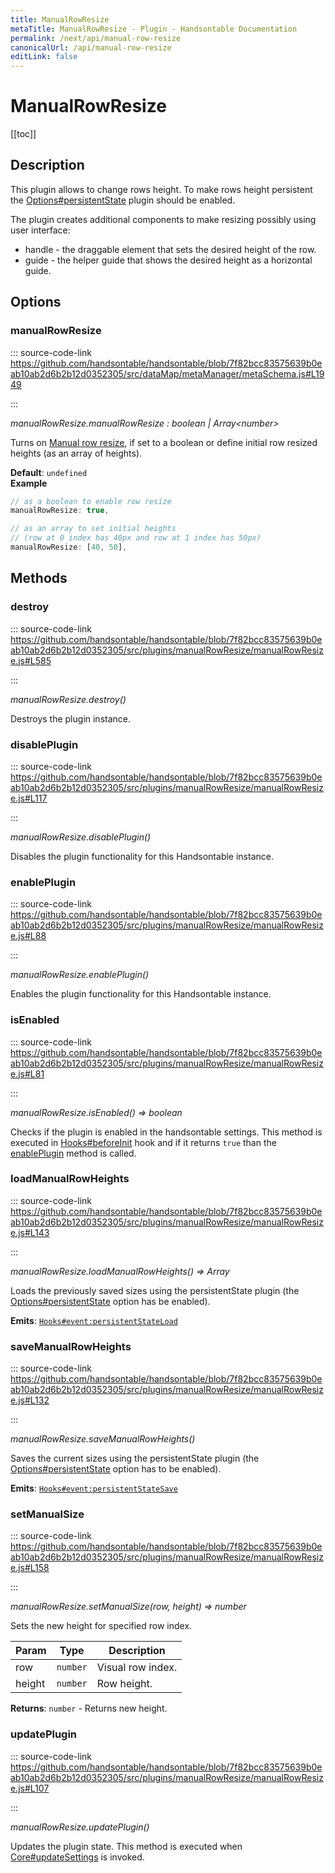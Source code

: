 ```yaml
---
title: ManualRowResize
metaTitle: ManualRowResize - Plugin - Handsontable Documentation
permalink: /next/api/manual-row-resize
canonicalUrl: /api/manual-row-resize
editLink: false
---
```


# ManualRowResize

[[toc]]

## Description

This plugin allows to change rows height. To make rows height persistent the [Options#persistentState](@/api/metaSchema.md#persistentstate)
plugin should be enabled.

The plugin creates additional components to make resizing possibly using user interface:
- handle - the draggable element that sets the desired height of the row.
- guide - the helper guide that shows the desired height as a horizontal guide.


## Options

### manualRowResize
  
::: source-code-link https://github.com/handsontable/handsontable/blob/7f82bcc83575639b0eab10ab2d6b2b12d0352305/src/dataMap/metaManager/metaSchema.js#L1949

:::

_manualRowResize.manualRowResize : boolean | Array&lt;number&gt;_

Turns on [Manual row resize](@/guides/columns/column-width.md#columnstretching), if set to a boolean or define initial row resized heights (as an array of heights).

**Default**: <code>undefined</code>  
**Example**  
```js
// as a boolean to enable row resize
manualRowResize: true,

// as an array to set initial heights
// (row at 0 index has 40px and row at 1 index has 50px)
manualRowResize: [40, 50],
```

## Methods

### destroy
  
::: source-code-link https://github.com/handsontable/handsontable/blob/7f82bcc83575639b0eab10ab2d6b2b12d0352305/src/plugins/manualRowResize/manualRowResize.js#L585

:::

_manualRowResize.destroy()_

Destroys the plugin instance.



### disablePlugin
  
::: source-code-link https://github.com/handsontable/handsontable/blob/7f82bcc83575639b0eab10ab2d6b2b12d0352305/src/plugins/manualRowResize/manualRowResize.js#L117

:::

_manualRowResize.disablePlugin()_

Disables the plugin functionality for this Handsontable instance.



### enablePlugin
  
::: source-code-link https://github.com/handsontable/handsontable/blob/7f82bcc83575639b0eab10ab2d6b2b12d0352305/src/plugins/manualRowResize/manualRowResize.js#L88

:::

_manualRowResize.enablePlugin()_

Enables the plugin functionality for this Handsontable instance.



### isEnabled
  
::: source-code-link https://github.com/handsontable/handsontable/blob/7f82bcc83575639b0eab10ab2d6b2b12d0352305/src/plugins/manualRowResize/manualRowResize.js#L81

:::

_manualRowResize.isEnabled() ⇒ boolean_

Checks if the plugin is enabled in the handsontable settings. This method is executed in [Hooks#beforeInit](@/api/pluginHooks.md#beforeinit)
hook and if it returns `true` than the [enablePlugin](#manualrowresize+enableplugin) method is called.



### loadManualRowHeights
  
::: source-code-link https://github.com/handsontable/handsontable/blob/7f82bcc83575639b0eab10ab2d6b2b12d0352305/src/plugins/manualRowResize/manualRowResize.js#L143

:::

_manualRowResize.loadManualRowHeights() ⇒ Array_

Loads the previously saved sizes using the persistentState plugin (the [Options#persistentState](@/api/metaSchema.md#persistentstate) option
has be enabled).

**Emits**: [`Hooks#event:persistentStateLoad`](@/api/pluginHooks.md#persistentstateload)  


### saveManualRowHeights
  
::: source-code-link https://github.com/handsontable/handsontable/blob/7f82bcc83575639b0eab10ab2d6b2b12d0352305/src/plugins/manualRowResize/manualRowResize.js#L132

:::

_manualRowResize.saveManualRowHeights()_

Saves the current sizes using the persistentState plugin (the [Options#persistentState](@/api/metaSchema.md#persistentstate) option has to be
enabled).

**Emits**: [`Hooks#event:persistentStateSave`](@/api/pluginHooks.md#persistentstatesave)  


### setManualSize
  
::: source-code-link https://github.com/handsontable/handsontable/blob/7f82bcc83575639b0eab10ab2d6b2b12d0352305/src/plugins/manualRowResize/manualRowResize.js#L158

:::

_manualRowResize.setManualSize(row, height) ⇒ number_

Sets the new height for specified row index.


| Param | Type | Description |
| --- | --- | --- |
| row | `number` | Visual row index. |
| height | `number` | Row height. |


**Returns**: `number` - Returns new height.  

### updatePlugin
  
::: source-code-link https://github.com/handsontable/handsontable/blob/7f82bcc83575639b0eab10ab2d6b2b12d0352305/src/plugins/manualRowResize/manualRowResize.js#L107

:::

_manualRowResize.updatePlugin()_

Updates the plugin state. This method is executed when [Core#updateSettings](@/api/core.md#updatesettings) is invoked.


